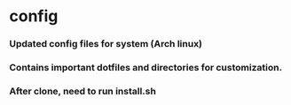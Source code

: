 # config
### Updated config files for system (Arch linux)
### Contains important dotfiles and directories for customization.
### After clone, need to run install.sh
